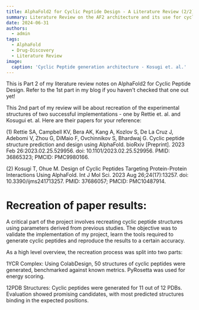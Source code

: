 ```yaml
---
title: AlphaFold2 for Cyclic Peptide Design - A Literature Review (2/2)
summary: Literature Review on the AF2 architecture and its use for cyclic peptide design
date: 2024-06-31
authors:
  - admin
tags:
  - AlphaFold
  - Drug-Discovery
  - Literature Review
image:
  caption: 'Cyclic Peptide generation architecture - Kosugi et. al.'
---
```


This is Part 2 of my literature review notes on AlphaFold2 for Cyclic Peptide Design. Refer to the 1st part in my blog if you haven't checked that one out yet!

This 2nd part of my review will be about recreation of the experimental structures of two successful implementations - one by Rettie et. al. and Kosugui et. al. Here are their papers for your reference:

(1) Rettie SA, Campbell KV, Bera AK, Kang A, Kozlov S, De La Cruz J, Adebomi V, Zhou G, DiMaio F, Ovchinnikov S, Bhardwaj G. Cyclic peptide structure prediction and design using AlphaFold. bioRxiv [Preprint]. 2023 Feb 26:2023.02.25.529956. doi: 10.1101/2023.02.25.529956. PMID: 36865323; PMCID: PMC9980166.

(2) Kosugi T, Ohue M. Design of Cyclic Peptides Targeting Protein-Protein Interactions Using AlphaFold. Int J Mol Sci. 2023 Aug 26;24(17):13257. doi: 10.3390/ijms241713257. PMID: 37686057; PMCID: PMC10487914.


# Recreation of paper results:

A critical part of the project involves recreating cyclic peptide structures using parameters derived from previous studies. The objective was to validate the implementation of my project, learn the tools required to generate cyclic peptides and reproduce the results to a certain accuracy.

As a high level overview, the recreation process was split into two parts:

1YCR Complex: Using ColabDesign, 50 structures of cyclic peptides were generated, benchmarked against known metrics. PyRosetta was used for energy scoring.

12PDB Structures: Cyclic peptides were generated for 11 out of 12 PDBs. Evaluation showed promising candidates, with most predicted structures binding in the expected positions.

